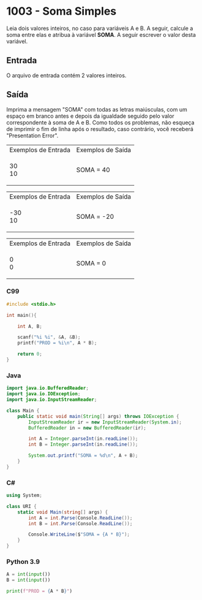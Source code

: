 <html>
<body style="padding: 10px 0px;">
    <div class="header">
        <h1>1003 - Soma Simples</h1>
        <div class="problem">
            <div class="description">
                <p>
                    Leia dois valores inteiros, no caso para variáveis A e B. A seguir, calcule a soma entre elas e
                    atribua
                    à variável <strong>SOMA</strong>. A seguir escrever o valor desta variável.</p>
            </div>
            <h2>Entrada</h2>
            <div class="input">
                <p>
                    O arquivo de entrada contém 2 valores inteiros.</p>
            </div>
            <h2>Saída</h2>
            <div class="output">
                <p>
                    Imprima a mensagem "SOMA" com todas as letras maiúsculas, com um espaço em branco antes e depois da
                    igualdade seguido pelo valor correspondente à soma de A e B. Como todos os problemas, não esqueça de
                    imprimir o fim de linha após o resultado, caso contrário, você receberá "Presentation Error".</p>
            </div>
            <div class="both"></div>
            <table>
                <tbody>
                    <tr>
                        <td>Exemplos de Entrada</td>
                        <td>Exemplos de Saída</td>
                    </tr>
                    <tr>
                        <td class="division">
                            <p>
                                30<br>
                                10
                            </p>
                        </td>
                        <td>
                            <p>
                                SOMA = 40
                            </p>
                        </td>
                    </tr>
                </tbody>
            </table>
            <table>
                <tbody>
                    <tr>
                        <td>Exemplos de Entrada</td>
                        <td>Exemplos de Saída</td>
                    </tr>
                    <tr>
                        <td class="division">
                            <p>
                                -30<br>
                                10
                            </p>
                        </td>
                        <td>
                            <p>
                                SOMA = -20
                            </p>
                        </td>
                    </tr>
                </tbody>
            </table>
            <table>
                <tbody>
                    <tr>
                        <td>Exemplos de Entrada</td>
                        <td>Exemplos de Saída</td>
                    </tr>
                    <tr>
                        <td class="division">
                            <p>
                                0<br>
                                0
                            </p>
                        </td>
                        <td>
                            <p>
                                SOMA = 0
                            </p>
                        </td>
                    </tr>
                </tbody>
            </table>
        </div>
    </div>
</body>
</html>

### C99

```c
#include <stdio.h>

int main(){

    int A, B;

    scanf("%i %i", &A, &B);
    printf("PROD = %i\n", A * B);

    return 0;
}
```

### Java

```java
import java.io.BufferedReader;
import java.io.IOException;
import java.io.InputStreamReader;

class Main {
    public static void main(String[] args) throws IOException {
        InputStreamReader ir = new InputStreamReader(System.in);
        BufferedReader in = new BufferedReader(ir);

        int A = Integer.parseInt(in.readLine());
        int B = Integer.parseInt(in.readLine());

        System.out.printf("SOMA = %d\n", A + B);
    }
}
```

### C#

```cs
using System;

class URI {
    static void Main(string[] args) {
        int A = int.Parse(Console.ReadLine());
        int B = int.Parse(Console.ReadLine());

        Console.WriteLine($"SOMA = {A * B}");
    }
}
```

### Python 3.9

```python
A = int(input())
B = int(input())

print(f"PROD = {A * B}")
```
